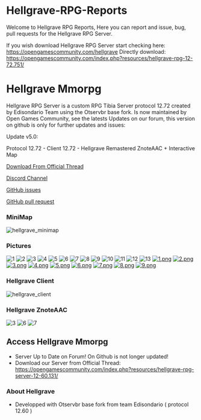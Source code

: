 # Hellgrave-RPG-Reports

Welcome to Hellgrave RPG Reports,
Here you can report and issue, bug, pull requests for the Hellgrave RPG Server.

If you wish download Hellgrave RPG Server start checking here: https://opengamescommunity.com/hellgrave
Directly download: https://opengamescommunity.com/index.php?resources/hellgrave-rpg-12-72.751/


# Hellgrave Mmorpg

Hellgrave RPG Server is a custom RPG Tibia Server protocol 12.72 created by Edisondario Team using the Otservbr base fork.
Is now maintained by Open Games Community, see the latests Updates on our forum, this version on github is only for further updates and issues:



Update v5.0:

Protocol 12.72 - Client 12.72 - Hellgrave Remastered ZnoteAAC + Interactive Map

[Download From Official Thread](https://opengamescommunity.com/index.php?resources/hellgrave-rpg-12-72.751/)

[Discord Channel](https://discord.gg/QhPbQSAg)

[GitHub issues](https://github.com/open-games-community/Hellgrave-rpg/issues)

[GitHub pull request](https://github.com/open-games-community/hellgrave-rpg/pulls)


### MiniMap
![hellgrave_minimap](https://user-images.githubusercontent.com/89811188/164987379-604da054-f84f-428a-b5ba-529ed019440d.jpg)

### Pictures
![1](https://user-images.githubusercontent.com/89811188/160930527-650ff8bb-c827-4149-a2f9-b1bb4ea31eec.png)
![2](https://user-images.githubusercontent.com/89811188/160930546-f8a09965-b09e-440f-9766-91ccaf02ba33.png)
![3](https://user-images.githubusercontent.com/89811188/160930553-3e8c8367-0ae5-440f-a02b-b76bc0629a93.png)
![4](https://user-images.githubusercontent.com/89811188/160930570-6684f6bf-4e19-40f0-a501-001f51fd4920.png)
![5](https://user-images.githubusercontent.com/89811188/160930575-0c0725eb-540b-4efe-bbaa-d13787998283.png)
![6](https://user-images.githubusercontent.com/89811188/160930580-65d2c49c-c0fc-4fa8-bba0-558bf1ca12d2.png)
![7](https://user-images.githubusercontent.com/89811188/160930590-d4b2dc64-888b-489c-822f-132ef665e4f9.png)
![8](https://user-images.githubusercontent.com/89811188/160930599-dded9f35-2ec7-4f76-8860-527892ec9def.png)
![9](https://user-images.githubusercontent.com/89811188/160930603-5427d674-0708-48f5-a237-71d76517ef41.png)
![10](https://user-images.githubusercontent.com/89811188/160930607-f7ac57a5-3268-4b71-8dd7-84e712347772.png)
![11](https://user-images.githubusercontent.com/89811188/160930619-ea4ff8ca-698c-455b-8364-b6f50e6c6e46.png)
![12](https://user-images.githubusercontent.com/89811188/160930625-cd0ff192-b111-4332-8873-5e703b754ef9.png)
![13](https://user-images.githubusercontent.com/89811188/160930636-0fe9431b-a676-4036-93a6-b5f77ddcdca4.png)
[![1.png](https://i.postimg.cc/xTPtwGsQ/1.png)](https://postimg.cc/BXXTDF97)
[![2.png](https://i.postimg.cc/Z57jRbtD/2.png)](https://postimg.cc/ts6FvHgh)
[![3.png](https://i.postimg.cc/MGgD79G7/3.png)](https://postimg.cc/2qFhmFhy)
[![4.png](https://i.postimg.cc/br99j89g/4.png)](https://postimg.cc/YLjW15VL)
[![5.png](https://i.postimg.cc/Dyfqb9gV/5.png)](https://postimg.cc/hhwJk36M)
[![6.png](https://i.postimg.cc/HnzXhzTP/6.png)](https://postimg.cc/vx141WgW)
[![7.png](https://i.postimg.cc/3NY21VQv/7.png)](https://postimg.cc/TLNyYkwd)
[![8.png](https://i.postimg.cc/wxQXMqDc/8.png)](https://postimg.cc/WttFfPWh)
[![9.png](https://i.postimg.cc/fRTBD3F9/9.png)](https://postimg.cc/2VM4x5Ck)

### Hellgrave Client
![hellgrave_client](https://user-images.githubusercontent.com/89811188/164987410-8cea6eed-2221-4f1e-9ed2-ec895ff2edae.png)

### Hellgrave ZnoteAAC
![3](https://user-images.githubusercontent.com/89811188/164987452-c5970d9a-f245-4cdb-8995-e590291a78f5.png)
![6](https://user-images.githubusercontent.com/89811188/164987455-1de4e452-b6bf-4e7a-8664-cd96ce0c97fb.png)
![7](https://user-images.githubusercontent.com/89811188/164987462-7314fdfa-df98-483b-9aaf-0e90d025b49d.png)

## Access **Hellgrave Mmorpg**

  * Server Up to Date on Forum! On Github is not longer updated!
  * Download our Server from Official Thread: https://opengamescommunity.com/index.php?resources/hellgrave-rpg-server-12-60.131/
  

### About **Hellgrave**

 * Developped with Otservbr base fork from team Edisondario ( protocol 12.60 )

